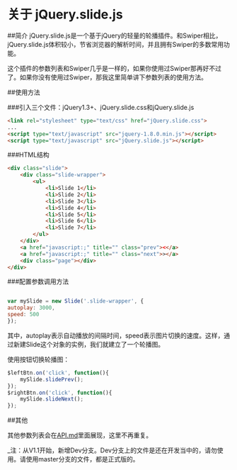 # 关于 jQuery.slide.js

##简介
jQuery.slide.js是一个基于jQuery的轻量的轮播插件。和Swiper相比，jQuery.slide.js体积较小，节省浏览器的解析时间，并且拥有Swiper的多数常用功能。

这个插件的参数列表和Swiper几乎是一样的，如果你使用过Swiper那再好不过了。如果你没有使用过Swiper，那我这里简单讲下参数列表的使用方法。

##使用方法

###引入三个文件：jQuery1.3+、jQuery.slide.css和jQuery.slide.js
```html
<link rel="stylesheet" type="text/css" href="jQuery.slide.css">
...
<script type="text/javascript" src="jquery-1.8.0.min.js"></script>
<script type="text/javascript" src="jQuery.slide.js"></script>
```

###HTML结构
```html
<div class="slide">
	<div class="slide-wrapper">
		<ul>
			<li>Slide 1</li>
			<li>Slide 2</li>
			<li>Slide 3</li>
			<li>Slide 4</li>
			<li>Slide 5</li>
			<li>Slide 6</li>
			<li>Slide 7</li>
		</ul>
	</div>
	<a href="javascript:;" title="" class="prev"><</a>
	<a href="javascript:;" title="" class="next">></a>
	<div class="page"></div>
</div>
```

###配置参数调用方法
```javascript

var mySlide = new Slide('.slide-wrapper', {
autoplay: 3000,
speed: 500
});

```
其中，autoplay表示自动播放的间隔时间，speed表示图片切换的速度。这样，通过新建Slide这个对象的实例，我们就建立了一个轮播图。

使用按钮切换轮播图：
```javascript
$leftBtn.on('click', function(){
	mySlide.slidePrev();
});
$rightBtn.on('click', function(){
	mySlide.slideNext();
});
```
##其他

其他参数列表会在[API.md](https://github.com/linzb93/slide/blob/master/doc/API.md)里面展现，这里不再重复。

_注：从V1.1开始，新增Dev分支。Dev分支上的文件是还在开发当中的，请勿使用。请使用master分支的文件，都是正式版的。